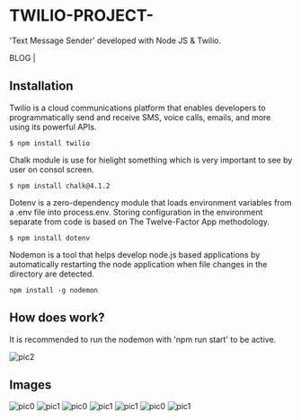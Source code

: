 ﻿# TWILIO-PROJECT-

'Text Message Sender' developed with Node JS & Twilio.

BLOG | 

## Installation

Twilio is a cloud communications platform that enables developers to programmatically send and receive SMS, voice calls, emails, and more using its powerful APIs.
    
    $ npm install twilio

Chalk module is use for hielight something which is very important to see by user on consol screen.
    
    $ npm install chalk@4.1.2
    

Dotenv is a zero-dependency module that loads environment variables from a .env file into process.env. Storing configuration in the environment separate from code is based on The Twelve-Factor App methodology.
    
    $ npm install dotenv
    
Nodemon is a tool that helps develop node.js based applications by automatically restarting the node application when file changes in the directory are detected.
    
    npm install -g nodemon
    
## How does work?

It is recommended to run the nodemon with 'npm run start' to be active.

![pic2](https://github.com/iamdeepak199/TWILIO-PROJECT-/blob/main/message_2.jpeg)

## Images
    
![pic0](https://github.com/iamdeepak199/TWILIO-PROJECT-/blob/main/SIDNO.jpg)
![pic1](https://github.com/iamdeepak199/TWILIO-PROJECT-/blob/main/message_1.jpeg)
![pic0](https://github.com/iamdeepak199/TWILIO-PROJECT-/blob/main/textmessage.jpg)
![pic1](https://github.com/iamdeepak199/TWILIO-PROJECT-/blob/main/VSCODE.jpg)
![pic1](https://github.com/iamdeepak199/TWILIO-PROJECT-/blob/main/CALL.jpeg)
![pic0](https://github.com/iamdeepak199/TWILIO-PROJECT-/blob/main/pressany2.jpeg)
![pic1](https://github.com/iamdeepak199/TWILIO-PROJECT-/blob/main/INCOMEINGCALL.jpeg)



